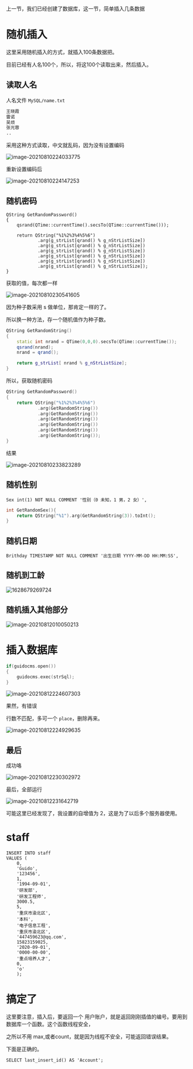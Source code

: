 

上一节，我们已经创建了数据库，这一节，简单插入几条数据



# 随机插入

这里采用随机插入的方式，就插入100条数据把。

目前已经有人名100个，所以，将这100个读取出来，然后插入。

## 读取人名

人名文件 `MySQL/name.txt`

~~~txt
王晓霞
雷诺
吴烦
张光蓉
..
~~~

采用这种方式读取，中文就乱码，因为没有设置编码

![image-20210810224033775](images/image-20210810224033775.png)

重新设置编码后

![image-20210810224147253](images/image-20210810224147253.png)



## 随机密码

~~~mysql
QString GetRandomPassword()
{
    qsrand(QTime::currentTime().secsTo(QTime::currentTime()));

    return QString("%1%2%3%4%5%6")
            .arg(g_strList[qrand() % g_nStrListSize])
            .arg(g_strList[qrand() % g_nStrListSize])
            .arg(g_strList[qrand() % g_nStrListSize])
            .arg(g_strList[qrand() % g_nStrListSize])
            .arg(g_strList[qrand() % g_nStrListSize])
            .arg(g_strList[qrand() % g_nStrListSize]);
}
~~~

获取的值，每次都一样

![image-20210810230541605](images/image-20210810230541605.png)

因为种子数采用 s 做单位，那肯定一样的了。

所以换一种方法，存一个随机值作为种子数。

~~~c++
QString GetRandomString()
{
    static int nrand = QTime(0,0,0).secsTo(QTime::currentTime());
    qsrand(nrand);
    nrand = qrand();

    return g_strList[ nrand % g_nStrListSize];
}
~~~

所以，获取随机密码

~~~c++
QString GetRandomPassword()
{
    return QString("%1%2%3%4%5%6")
            .arg(GetRandomString())
            .arg(GetRandomString())
            .arg(GetRandomString())
            .arg(GetRandomString())
            .arg(GetRandomString())
            .arg(GetRandomString());
}
~~~

结果

![image-20210810233823289](images/image-20210810233823289.png)

## 随机性别

~~~mysql
Sex int(1) NOT NULL COMMENT '性别（0 未知，1 男，2 女）',
~~~

~~~c++
int GetRandomSex(){
    return QString("%1").arg(GetRandomString(3)).toInt();
}
~~~

## 随机日期

~~~mysql
Brithday TIMESTAMP NOT NULL COMMENT '出生日期 YYYY-MM-DD HH:MM:SS',
~~~



## 随机到工龄

![1628679269724](images/1628679269724.png)



## 随机插入其他部分

![image-20210812010050213](images/image-20210812010050213.png)



# 插入数据库

~~~c++
if(guidocms.open())
{
	guidocms.exec(strSql);
}
~~~



![image-20210812224607303](images/image-20210812224607303.png)

果然，有错误

行数不匹配，多可一个 `place`，删除再来。

![image-20210812224929635](images/image-20210812224929635.png)



## 最后

成功咯

![image-20210812230302972](images/image-20210812230302972.png)

最后，全部运行

![image-20210812231642719](images/image-20210812231642719.png)

可能这里已经发现了，我设置的自增值为 2，这是为了以后多个服务器使用。

# staff

~~~mysql
INSERT INTO staff 
VALUES (
	0,
	'Guido',
	'123456',
	1,
	'1994-09-01',
	'研发部',
	'研发工程师',
	3000.5,
	5,
	'重庆市渝北区',
	'本科',
	'电子信息工程',
	'重庆市渝北区',
	'447459623@qq.com',
	15823159025,
	'2020-09-01',
	'0000-00-00',
	'重点培养人才',
	0,
	'o'
	);
~~~



# 搞定了

这里要注意，插入后，要返回一个 用户账户，就是返回刚刚插值的编号。要用到数据库一个函数。这个函数线程安全，

之所以不用 max,或者count，就是因为线程不安全，可能返回错误结果。

下面是正确的。

~~~mysql
SELECT last_insert_id() AS 'Account';
~~~

